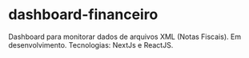# dashboard-financeiro
Dashboard para monitorar dados de arquivos XML (Notas Fiscais).
Em desenvolvimento.
Tecnologias: NextJs e ReactJS.
